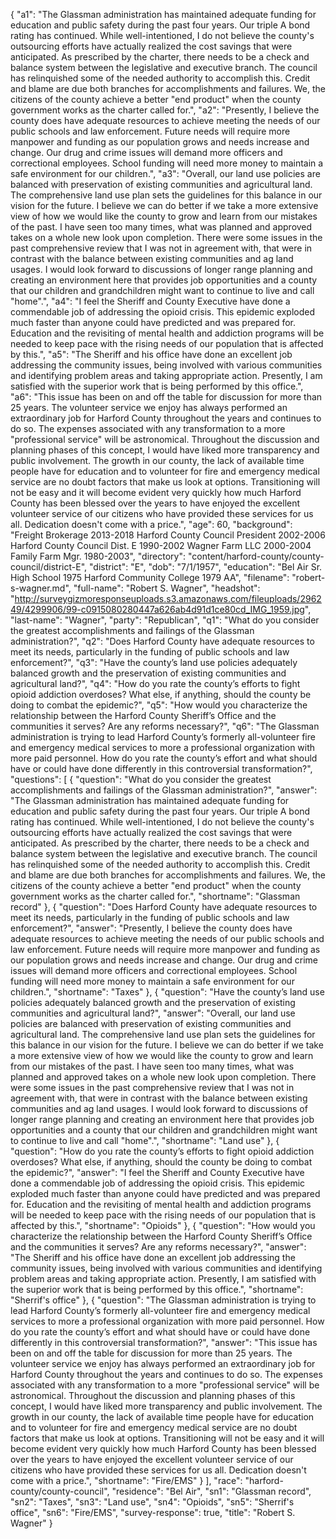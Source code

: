 {
  "a1": "The Glassman administration has maintained adequate funding for education and public safety during the past four years.  Our triple A bond rating has continued.  While well-intentioned, I do not believe the county's outsourcing efforts have actually realized the cost savings that were anticipated.   As prescribed by the charter, there needs to be a check and balance system between the legislative and executive branch.  The council has relinquished some of the needed authority to accomplish this.  Credit and blame are due both branches for accomplishments and failures. We, the citizens of the county achieve a better \"end product\" when the county government works as the charter called for.",
  "a2": "Presently, I believe the county does have adequate resources to achieve meeting the needs of our public schools and law enforcement.  Future needs will require more manpower and funding as our population grows and needs increase and change.  Our drug and crime issues will demand more officers and correctional employees.  School funding will need more money to maintain a safe environment for our children.",
  "a3": "Overall, our land use policies are balanced with preservation of existing communities and agricultural land.  The comprehensive land use plan sets the guidelines for this balance in our vision for the future.  I believe we can do better if we take a more extensive view of how we would like the county to grow and learn from our mistakes of the past. I have seen too many times, what was planned and approved takes on a whole new look upon completion. There were some issues in the past comprehensive review that I was not in agreement with, that were in contrast with the balance between existing communities and ag land usages. I would look forward to discussions of longer range planning and creating an environment here that provides job opportunities and a county that our children and grandchildren might want to continue to live and call \"home\".",
  "a4": "I feel the Sheriff and County Executive have done a commendable job of addressing the opioid crisis.  This epidemic exploded much faster than anyone could have predicted and was prepared for.  Education and the revisiting of mental health and addiction programs will be needed to keep pace with the rising needs of our population that is affected by this.",
  "a5": "The Sheriff  and his office have done an excellent job addressing the community issues, being involved with various communities and identifying problem areas and taking appropriate action.   Presently, I am satisfied with the superior work that is being performed by this office.",
  "a6": "This issue has been on and off the table for discussion for more than 25 years.  The volunteer service we enjoy has always performed an extraordinary job for Harford County throughout the years and continues to do so.  The expenses associated with any transformation to a more \"professional service\" will be astronomical.   Throughout the discussion and planning phases of this concept, I would have liked more transparency and public involvement. The growth in our county, the lack of available time people have for education and to volunteer for fire and emergency medical service are no doubt factors that make us look at options.  Transitioning will not be easy and it will become evident very quickly how much Harford County has been blessed over the years to have enjoyed the excellent volunteer service of our citizens who have provided these services for us all. Dedication doesn't come with a price.",
  "age": 60,
  "background": "Freight Brokerage   2013-2018 Harford County Council President 2002-2006 Harford County Council Dist. E    1990-2002 Wagner Farm LLC  2000-2004 Family Farm Mgr.   1980-2003",
  "directory": "content/harford-county/county-council/district-E",
  "district": "E",
  "dob": "7/1/1957",
  "education": "Bel Air Sr. High School    1975 Harford Community College     1979  AA",
  "filename": "robert-s-wagner.md",
  "full-name": "Robert S. Wagner",
  "headshot": "http://surveygizmoresponseuploads.s3.amazonaws.com/fileuploads/296249/4299906/99-c0915080280447a626ab4d91d1ce80cd_IMG_1959.jpg",
  "last-name": "Wagner",
  "party": "Republican",
  "q1": "What do you consider the greatest accomplishments and failings of the Glassman administration?",
  "q2": "Does Harford County have adequate resources to meet its needs, particularly in the funding of public schools and law enforcement?",
  "q3": "Have the county’s land use policies adequately balanced growth and the preservation of existing communities and agricultural land?",
  "q4": "How do you rate the county’s efforts to fight opioid addiction overdoses? What else, if anything, should the county be doing to combat the epidemic?",
  "q5": "How would you characterize the relationship between the Harford County Sheriff’s Office and the communities it serves? Are any reforms necessary?",
  "q6": "The Glassman administration is trying to lead Harford County’s formerly all-volunteer fire and emergency medical services to more a professional organization with more paid personnel. How do you rate the county’s effort and what should have or could have done differently in this controversial transformation?",
  "questions": [
    {
      "question": "What do you consider the greatest accomplishments and failings of the Glassman administration?",
      "answer": "The Glassman administration has maintained adequate funding for education and public safety during the past four years.  Our triple A bond rating has continued.  While well-intentioned, I do not believe the county's outsourcing efforts have actually realized the cost savings that were anticipated.   As prescribed by the charter, there needs to be a check and balance system between the legislative and executive branch.  The council has relinquished some of the needed authority to accomplish this.  Credit and blame are due both branches for accomplishments and failures. We, the citizens of the county achieve a better \"end product\" when the county government works as the charter called for.",
      "shortname": "Glassman record"
    },
    {
      "question": "Does Harford County have adequate resources to meet its needs, particularly in the funding of public schools and law enforcement?",
      "answer": "Presently, I believe the county does have adequate resources to achieve meeting the needs of our public schools and law enforcement.  Future needs will require more manpower and funding as our population grows and needs increase and change.  Our drug and crime issues will demand more officers and correctional employees.  School funding will need more money to maintain a safe environment for our children.",
      "shortname": "Taxes"
    },
    {
      "question": "Have the county’s land use policies adequately balanced growth and the preservation of existing communities and agricultural land?",
      "answer": "Overall, our land use policies are balanced with preservation of existing communities and agricultural land.  The comprehensive land use plan sets the guidelines for this balance in our vision for the future.  I believe we can do better if we take a more extensive view of how we would like the county to grow and learn from our mistakes of the past. I have seen too many times, what was planned and approved takes on a whole new look upon completion. There were some issues in the past comprehensive review that I was not in agreement with, that were in contrast with the balance between existing communities and ag land usages. I would look forward to discussions of longer range planning and creating an environment here that provides job opportunities and a county that our children and grandchildren might want to continue to live and call \"home\".",
      "shortname": "Land use"
    },
    {
      "question": "How do you rate the county’s efforts to fight opioid addiction overdoses? What else, if anything, should the county be doing to combat the epidemic?",
      "answer": "I feel the Sheriff and County Executive have done a commendable job of addressing the opioid crisis.  This epidemic exploded much faster than anyone could have predicted and was prepared for.  Education and the revisiting of mental health and addiction programs will be needed to keep pace with the rising needs of our population that is affected by this.",
      "shortname": "Opioids"
    },
    {
      "question": "How would you characterize the relationship between the Harford County Sheriff’s Office and the communities it serves? Are any reforms necessary?",
      "answer": "The Sheriff  and his office have done an excellent job addressing the community issues, being involved with various communities and identifying problem areas and taking appropriate action.   Presently, I am satisfied with the superior work that is being performed by this office.",
      "shortname": "Sherrif's office"
    },
    {
      "question": "The Glassman administration is trying to lead Harford County’s formerly all-volunteer fire and emergency medical services to more a professional organization with more paid personnel. How do you rate the county’s effort and what should have or could have done differently in this controversial transformation?",
      "answer": "This issue has been on and off the table for discussion for more than 25 years.  The volunteer service we enjoy has always performed an extraordinary job for Harford County throughout the years and continues to do so.  The expenses associated with any transformation to a more \"professional service\" will be astronomical.   Throughout the discussion and planning phases of this concept, I would have liked more transparency and public involvement. The growth in our county, the lack of available time people have for education and to volunteer for fire and emergency medical service are no doubt factors that make us look at options.  Transitioning will not be easy and it will become evident very quickly how much Harford County has been blessed over the years to have enjoyed the excellent volunteer service of our citizens who have provided these services for us all. Dedication doesn't come with a price.",
      "shortname": "Fire/EMS"
    }
  ],
  "race": "harford-county/county-council",
  "residence": "Bel Air",
  "sn1": "Glassman record",
  "sn2": "Taxes",
  "sn3": "Land use",
  "sn4": "Opioids",
  "sn5": "Sherrif's office",
  "sn6": "Fire/EMS",
  "survey-response": true,
  "title": "Robert S. Wagner"
}
